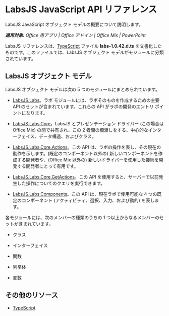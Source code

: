 
# <a name="labsjs-javascript-api-reference"></a>LabsJS JavaScript API リファレンス
LabsJS JavaScript オブジェクト モデルの概要について説明します。

 _**適用対象:** Office 用アプリ | Office アドイン | Office Mix | PowerPoint_

LabsJS リファレンスは、[TypeScript](http://www.typescriptlang.org/) ファイル **labs-1.0.42.d.ts** を文書化したものです。このファイルでは、LabsJS オブジェクト モデルがモジュールに分類されています。

## <a name="labsjs-object-model"></a>LabsJS オブジェクト モデル

LabsJS オブジェクト モデルは次の 5 つのモジュールにまとめられています。


- [LabsJS.Labs](../../reference/office-mix/labsjs.labs.md)。ラボ モジュールには、ラボそのものを作成するための主要 API のセットが含まれています。これらの API がラボの開発のエントリ ポイントになります。
    
- [LabsJS.Labs.Core](../../reference/office-mix/labsjs.labs.core.md)。LabsJS とプレゼンテーション ドライバー (この場合は Office Mix) の間で共有され、この 2 者間の橋渡しをする、中心的なインターフェイス、データ構造、およびクラス。
    
- [LabsJS.Labs.Core.Actions](../../reference/office-mix/labsjs.labs.core.actions.md)。この API は、ラボの操作を表し、その現在の動作を示します。(既定のコンポーネント以外の) 新しいコンポーネントを作成する開発者や、(Office Mix 以外の) 新しいドライバーを使用した接続を開発する開発者にとって有用です。
    
- [LabsJS.Labs.Core.GetActions](../../reference/office-mix/labsjs.labs.core.getactions.md)。この API を使用すると、サーバーで以前発生した操作についてのクエリを実行できます。
    
- [LabsJS.Labs.Components](../../reference/office-mix/labsjs.labs.components.md)。この API は、現在ラボで使用可能な 4 つの既定のコンポーネント (アクティビティ、選択、入力、および動的) を表します。
    
各モジュールには、次のメンバーの種類のうちの 1 つ以上からなるメンバーのセットが含まれています。


- クラス
    
- インターフェイス
    
- 関数
    
- 列挙体
    
- 変数
    



## <a name="additional-resources"></a>その他のリソース



- [TypeScript](http://www.typescriptlang.org/)
    
